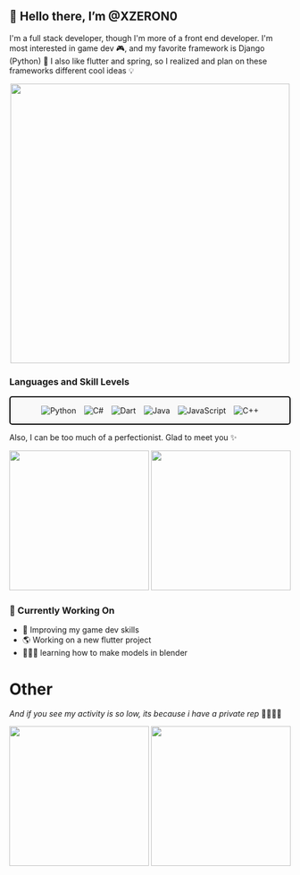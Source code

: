 👋 Hello there, I’m @XZERON0
---

I'm a full stack developer, though I'm more of a front end developer. I'm most interested in game dev 🎮, and my favorite framework is Django (Python) 🐍
I also like flutter and spring, so I realized and plan on these frameworks different cool ideas 💡

<p align="center">
  <img src="https://media.giphy.com/media/qgQUggAC3Pfv687qPC/giphy.gif" width="500">
</p>

### Languages and Skill Levels

<div style="padding: 10px; border: 2px solid black; border-radius: 5px; background-color: #f9f9f9; text-align: center;">
    <img style="margin: 5px;" src="https://img.shields.io/badge/Python-Advanced-yellow?style=flat-square" alt="Python">
    <img style="margin: 5px;" src="https://img.shields.io/badge/C%23-Basic-green?style=flat-square" alt="C#">
    <img style="margin: 5px;" src="https://img.shields.io/badge/Dart-Advanced-yellow?style=flat-square" alt="Dart">
    <img style="margin: 5px;" src="https://img.shields.io/badge/Java-Advanced-yellow?style=flat-square" alt="Java">
    <img style="margin: 5px;" src="https://img.shields.io/badge/JavaScript-Advanced-yellow?style=flat-square" alt="JavaScript">
    <img style="margin: 5px;" src="https://img.shields.io/badge/C++-Beginning-white?style=flat-square" alt="C++">
</div>
<!--
### Projects
Here are some of my notable projects:
- **[Project Name](#)**: Brief description of the project. Add a screenshot or GIF if possible.
- **[Another Project](#)**: Brief description of another project. Include links to demos or repositories.
### Contributions
I have contributed to the following open-source projects:
- **[Open-Source Project](#)**: Description of your contribution.
- **[Another Contribution](#)**: Description of another contribution.
--->

<!--
### Contact

Feel free to reach out to me on:

- [LinkedIn](#)
- [Email](#)
--->


Also, I can be too much of a perfectionist. Glad to meet you ✨

<p align="center">
  <img src="https://github.com/user-attachments/assets/82d38a27-8929-4e6e-ac7a-463c5ea3d275" width="250" height="250" />
  <img src="https://github.com/user-attachments/assets/aecb432f-7683-40af-9133-26733c379b63" width="250" height="250" />
</p>

<!---
XZERON0/XZERON0 is a ✨ special ✨ repository because its `README.md` (this file) appears on your GitHub profile.
You can click the Preview link to take a look at your changes.
--->

### 🎯 Currently Working On
- 🚀 Improving my game dev skills
- 🌎 Working on a new flutter project
- 👨🏻‍💻 learning how to make models in blender

# Other
_And if you see my activity is so low, its because i have a private rep_ 🫣👨🏻‍💻
<p align="center">
<img src="https://github.com/user-attachments/assets/1c99403f-fd31-4153-9671-e296b1fc64fd" width="250" height="250"/>
<img src="https://github.com/user-attachments/assets/a391b11b-7274-4c6a-ab15-d7d2612671ba" width="250" height="250"/>
</p>

